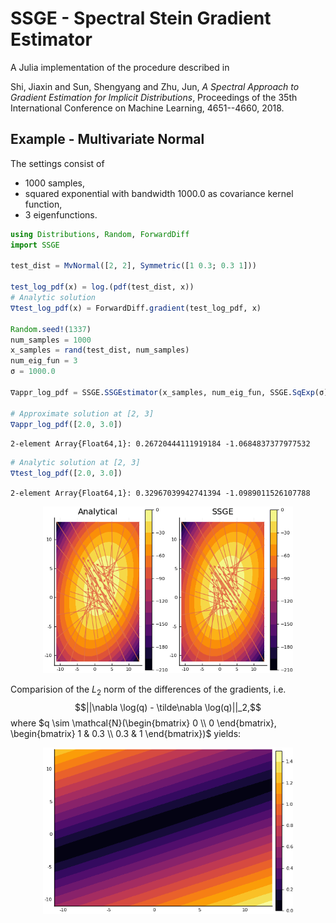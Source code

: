 # SSGE - Spectral Stein Gradient Estimator

A Julia implementation of the procedure described in 

Shi, Jiaxin and Sun, Shengyang and Zhu, Jun,
*A Spectral Approach to Gradient Estimation for Implicit Distributions*,
Proceedings of the 35th International Conference on Machine Learning,
4651--4660,
2018.

## Example - Multivariate Normal

The settings consist of

* 1000 samples,
* squared exponential with bandwidth 1000.0 as covariance kernel function,
* 3 eigenfunctions.

```julia
using Distributions, Random, ForwardDiff
import SSGE

test_dist = MvNormal([2, 2], Symmetric([1 0.3; 0.3 1]))
    
test_log_pdf(x) = log.(pdf(test_dist, x))
# Analytic solution
∇test_log_pdf(x) = ForwardDiff.gradient(test_log_pdf, x)
    
Random.seed!(1337)
num_samples = 1000
x_samples = rand(test_dist, num_samples)
num_eig_fun = 3
σ = 1000.0

∇appr_log_pdf = SSGE.SSGEstimator(x_samples, num_eig_fun, SSGE.SqExp(σ))

# Approximate solution at [2, 3]
∇appr_log_pdf([2.0, 3.0])
```
`2-element Array{Float64,1}:
  0.26720444111919184
 -1.0684837377977532 `
```julia
# Analytic solution at [2, 3]
∇test_log_pdf([2.0, 3.0])
```
`2-element Array{Float64,1}:
  0.32967039942741394
 -1.0989011526107788
`


<p align="center">
<img width="400px" src="results/cmp_dir.png"/>
</p>

Comparision of the $L_2$ norm of the differences of the gradients, i.e.
$$||\nabla \log(q) - \tilde\nabla \log(q)||_2,$$
where $q \sim \mathcal{N}(\begin{bmatrix} 0 \\ 0 \end{bmatrix},
\begin{bmatrix} 1 & 0.3 \\ 0.3 & 1 \end{bmatrix})$ yields:

<p align="center">
<img width="400px" src="results/diff_dir_norm.png"/>
</p>